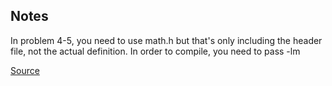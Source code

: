 ## Notes

In problem 4-5, you need to use math.h but that's only including the header file, not the actual definition.
In order to compile, you need to pass -lm 

[Source](https://stackoverflow.com/questions/12824134/undefined-reference-to-pow-in-c-despite-including-math-h)
